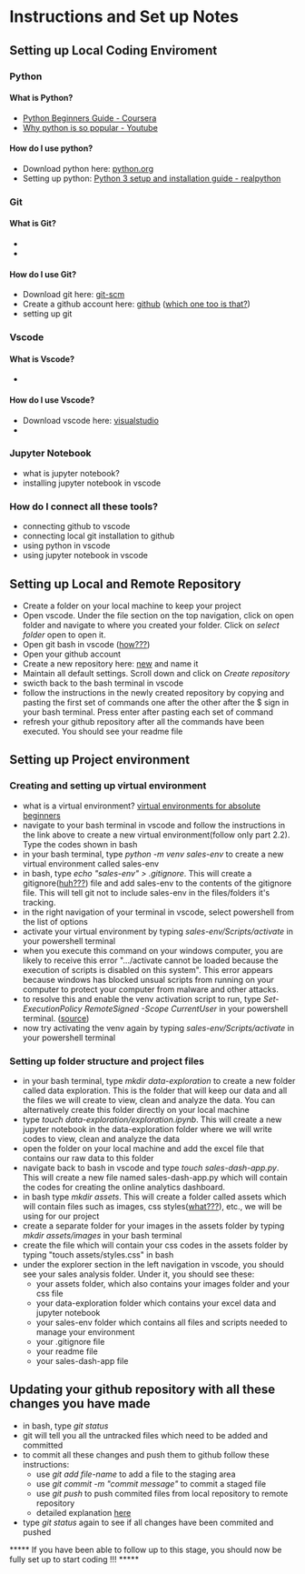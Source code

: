 # **Instructions and Set up Notes**

## **Setting up Local Coding Enviroment**
### **Python**
#### What is Python?
- [Python Beginners Guide - Coursera](https://www.coursera.org/articles/what-is-python-used-for-a-beginners-guide-to-using-python)
- [Why python is so popular - Youtube](https://www.youtube.com/watch?v=Y8Tko2YC5hA)

#### How do I use python?
- Download python here: [python.org](https://www.python.org/downloads/) 
- Setting up python: [Python 3 setup and installation guide - realpython](https://realpython.com/installing-python/)

### **Git**
#### What is Git?
- 
- 

#### How do I use Git?
- Download git here: [git-scm](https://git-scm.com/downloads)
- Create a github account here: [github](https://github.com/) ([which one too is that?](https://www.howtogeek.com/180167/htg-explains-what-is-github-and-what-do-geeks-use-it-for/))
- setting up git

### **Vscode**
#### What is Vscode?
- 

#### How do I use Vscode?
- Download vscode here: [visualstudio](https://code.visualstudio.com/download)
- 

### **Jupyter Notebook**
- what is jupyter notebook?
- installing jupyter notebook in vscode

### **How do I connect all these tools?**
- connecting github to vscode
- connecting local git installation to github
- using python in vscode
- using jupyter notebook in vscode


## **Setting up Local and Remote Repository**
- Create a folder on your local machine to keep your project
- Open vscode. Under the file section on the top navigation, click on open folder and navigate to where you created your folder. Click on *select folder* open to open it.
- Open git bash in vscode ([how???](https://stackoverflow.com/questions/42606837/how-do-i-use-bash-on-windows-from-the-visual-studio-code-integrated-terminal))
- Open your github account
- Create a new repository here: [new](https://github.com/new) and name it
- Maintain all default settings. Scroll down and click on *Create repository*
- swicth back to the bash terminal in vscode
- follow the instructions in the newly created repository by copying and pasting the first set of commands one after the other after the $ sign in your bash terminal. Press enter after pasting each set of command
- refresh your github repository after all the commands have been executed. You should see your readme file


## **Setting up Project environment**

### **Creating and setting up virtual environment**
- what is a virtual environment? [virtual environments for absolute beginners](https://towardsdatascience.com/virtual-environments-for-absolute-beginners-what-is-it-and-how-to-create-one-examples-a48da8982d4b?gi=cf29cc3b5855)
- navigate to your bash terminal in vscode and follow the instructions in the link above to create a new virtual environment(follow only part 2.2). Type the codes shown in bash
- in your bash terminal, type *python -m venv sales-env* to create a new virtual environment called sales-env
- in bash, type *echo "sales-env" > .gitignore*. This will create a gitignore([huh???](https://www.pluralsight.com/guides/how-to-use-gitignore-file)) file and add sales-env to the contents of the gitignore file. This will tell git not to include sales-env in the files/folders it's tracking. 
- in the right navigation of your terminal in vscode, select powershell from the list of options
- activate your virtual environment by typing *sales-env/Scripts/activate* in your powershell terminal
- when you execute this command on your windows computer, you are likely to receive this error ".../activate cannot be loaded because the execution of scripts is disabled on this system". This error appears because windows has blocked unsual scripts from running on your computer to protect your computer from malware and other attacks.
- to resolve this and enable the venv activation script to run, type *Set-ExecutionPolicy RemoteSigned -Scope CurrentUser* in your powershell terminal. ([source](https://stackoverflow.com/questions/4647429/powershell-on-windows-7-set-executionpolicy-for-regular-users))
- now try activating the venv again by typing *sales-env/Scripts/activate* in your powershell terminal 


### **Setting up folder structure and project files**
- in your bash terminal, type *mkdir data-exploration* to create a new folder called data exploration. This is the folder that will keep our data and all the files we will create to view, clean and analyze the data. You can alternatively create this folder directly on your local machine
- type *touch data-exploration/exploration.ipynb*. This will create a new jupyter notebook in the data-exploration folder where we will write codes to view, clean and analyze the data
- open the folder on your local machine and add the excel file that contains our raw data to this folder
- navigate back to bash in vscode and type *touch sales-dash-app.py*. This will create a new file named sales-dash-app.py which will contain the codes for creating the online analytics dashboard.
- in bash type *mkdir assets*. This will create a folder called assets which will contain files such as images, css styles([what???](https://blog.devmountain.com/what-is-css-and-why-use-it/)), etc., we will be using for our project
- create a separate folder for your images in the assets folder by typing *mkdir assets/images* in your bash terminal
- create the file which will contain your css codes in the assets folder by typing "touch assets/styles.css" in bash 
- under the explorer section in the left navigation in vscode, you should see your sales analysis folder. Under it, you should see these:
    - your assets folder, which also contains your images folder and your css file
    - your data-exploration folder which contains your excel data and jupyter notebook
    - your sales-env folder which contains all files and scripts needed to manage your environment
    - your .gitignore file
    - your readme file
    - your sales-dash-app file


## Updating your github repository with all these changes you have made
- in bash, type *git status*
- git will tell you all the untracked files which need to be added and committed
- to commit all these changes and push them to github follow these instructions:
    - use *git add file-name* to add a file to the staging area
    - use *git commit -m "commit message"* to commit a staged file
    - use *git push* to push commited files from local repository to remote repository
    - detailed explanation [here](https://www.earthdatascience.org/workshops/intro-version-control-git/basic-git-commands/)
- type *git status* again to see if all changes have been commited and pushed



***** If you have been able to follow up to this stage, you should now be fully set up to start coding !!! *****